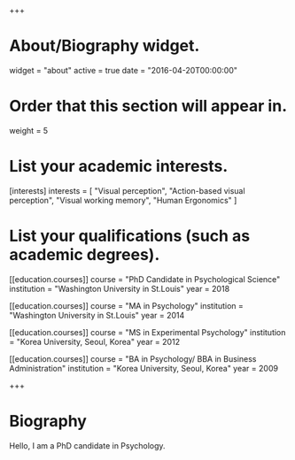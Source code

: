 +++
# About/Biography widget.
widget = "about"
active = true
date = "2016-04-20T00:00:00"

# Order that this section will appear in.
weight = 5

# List your academic interests.
[interests]
  interests = [
    "Visual perception",
    "Action-based visual perception",
    "Visual working memory",
    "Human Ergonomics"
  ]

# List your qualifications (such as academic degrees).
[[education.courses]]
  course = "PhD Candidate in Psychological Science"
  institution = "Washington University in St.Louis"
  year = 2018

[[education.courses]]
  course = "MA in Psychology"
  institution = "Washington University in St.Louis"
  year = 2014

[[education.courses]]
  course = "MS in Experimental Psychology"
  institution = "Korea University, Seoul, Korea"
  year = 2012

[[education.courses]]
  course = "BA in Psychology/ BBA in Business Administration"
  institution = "Korea University, Seoul, Korea"
  year = 2009
 
+++

# Biography
Hello, I am a PhD candidate in Psychology.
